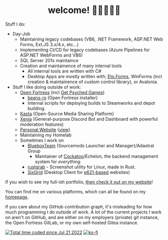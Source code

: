 <h1 align="center">welcome! 💙💜🤍💜💙</h1>

Stuff I do:
- Day-Job
  - Maintaining legacy codebases (VB6, .NET Framework, ASP.NET Web Forms, Ext.JS 3.x/4.x, etc...)
  - Implementing CI/CD for legacy codebases (Azure Pipelines for ASP.NET WebForms and VB6)
  - SQL Server 201x maintaince
  - Creation and maintainence of many internal tools
    - All internal tools are written with C#
    - Desktop Apps are mostly written with; [Eto.Forms](https://github.com/picoe/Eto), WinForms (incl creation & maintainence of custom control library), or Avalonia.
- Stuff I like doing outside of work:
  - [Open Fortress](https://openfortress.fun/) (incl [Get Psyched Games](https://getpsyched.games))
    - [beans-rs](https://github.com/ktwrd/beans-rs) (Open Fortress installer)
    - Internal scripts for deploying builds to Steamworks and depot building.
  - [Kasta](https://github.com/ktwrd/Kasta) (Open-Source Media Sharing Platform)
  - [Xenia](https://xenia.kate.pet) (General-purpose Discord Bot and Dashboard with powerful moderation features)
  - [Personal Website](https://github.com/ktwrd/kate.pet) ([view](https://kate.pet))
  - Maintaining my Homelab
  - Sometimes I work on
	  - [BlueboxTeam](https://github.com/BlueboxTeam) (Sourcemods Launcher and Manager)/Adastral Group
		  - Maintainer of [Cockatoo](https://github.com/BlueboxTeam/Cockatoo)/Echelon, the backend management system for *everything*.
	  - [rustgrab](https://github.com/ktwrd/rustgrab) - Screenshot utility for Linux, made in Rust.
	  - [SixGrid](https://sixgrid.kate.pet) (Desktop Client for [e621-based](https://github.com/zwagoth/e621ng) websites)

If you wish to see my full-ish portfolio, [then check it out on my website](https://kate.pet/p/portfolio)!

You can find me on various platforms, which can all be found on my [homepage](https://kate.pet/p/links).

If you care about my GitHub contribution graph, it's misleading for how much programming I do outside of work. A lot of the current projects I work on aren't on GitHub, and are either on my employers (private) git instance, the Open Fortress GitLab, or my own self-hosted Gitea instance.

<a href="https://wakatime.com/@f1670b0d-c9bc-408c-b295-d52058d91d4d"><img src="https://wakatime.com/badge/user/f1670b0d-c9bc-408c-b295-d52058d91d4d.svg" alt="Total time coded since Jul 21 2022" /></a>
<a href="https://ko-fi.com/D1D56LQUT"><img src="https://ko-fi.com/img/githubbutton_sm.svg" alt="ko-fi" /></a>
